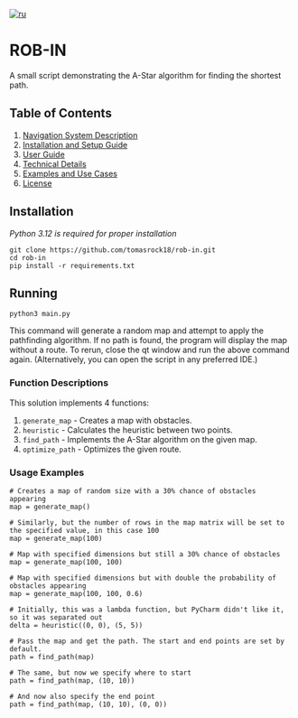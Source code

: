 [![ru](https://img.shields.io/badge/lang-ru-blue.svg)](README.md)

# ROB-IN

A small script demonstrating the A-Star algorithm for finding the shortest path.

## Table of Contents

1. [Navigation System Description](docs/en/navigation-system-description.md)
2. [Installation and Setup Guide](docs/en/installation-and-setup-guide.md)
3. [User Guide](docs/en/user-manual.md)
4. [Technical Details](docs/en/technical-details.md)
5. [Examples and Use Cases](docs/en/examples-use-cases.md)
6. [License](LICENSE)

## Installation

_Python 3.12 is required for proper installation_

```shell
git clone https://github.com/tomasrock18/rob-in.git
cd rob-in
pip install -r requirements.txt
```

## Running

```shell
python3 main.py
```

This command will generate a random map and attempt to apply the pathfinding algorithm. If no path is found, the program will display the map without a route. To rerun, close the qt window and run the above command again. (Alternatively, you can open the script in any preferred IDE.)

### Function Descriptions

This solution implements 4 functions:

1. `generate_map` - Creates a map with obstacles.
2. `heuristic` - Calculates the heuristic between two points.
3. `find_path` - Implements the A-Star algorithm on the given map.
4. `optimize_path` - Optimizes the given route.

### Usage Examples

```python3
# Creates a map of random size with a 30% chance of obstacles appearing
map = generate_map()

# Similarly, but the number of rows in the map matrix will be set to the specified value, in this case 100
map = generate_map(100)

# Map with specified dimensions but still a 30% chance of obstacles
map = generate_map(100, 100)

# Map with specified dimensions but with double the probability of obstacles appearing
map = generate_map(100, 100, 0.6)
```

```python3
# Initially, this was a lambda function, but PyCharm didn't like it, so it was separated out
delta = heuristic((0, 0), (5, 5))
```

```python3
# Pass the map and get the path. The start and end points are set by default.
path = find_path(map)

# The same, but now we specify where to start
path = find_path(map, (10, 10))

# And now also specify the end point
path = find_path(map, (10, 10), (0, 0))
```
